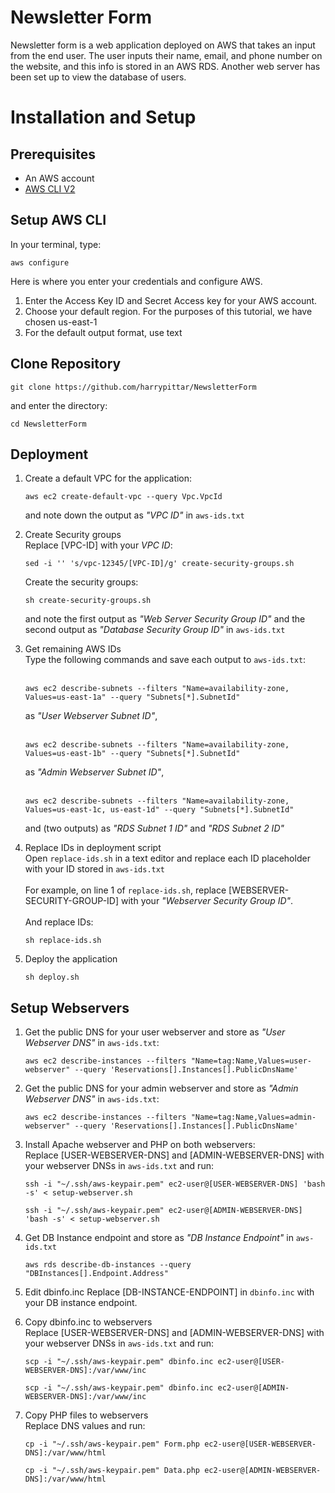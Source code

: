 # Newsletter Form
Newsletter form is a web application deployed on AWS that takes an input from the end user. The user inputs their name, email, and phone number on the website, and this info is stored in an AWS RDS. Another web server has been set up to view the database of users.

# Installation and Setup
## Prerequisites
* An AWS account
* [AWS CLI V2](https://docs.aws.amazon.com/cli/latest/userguide/install-cliv2.html)

## Setup AWS CLI
In your terminal, type:
```
aws configure
```
Here is where you enter your credentials and configure AWS. 
1. Enter the Access Key ID and Secret Access key for your AWS account.
2. Choose your default region. For the purposes of this tutorial, we have chosen us-east-1
3. For the default output format, use text

## Clone Repository
```
git clone https://github.com/harrypittar/NewsletterForm
```
and enter the directory:
```
cd NewsletterForm
```  

## Deployment
1. Create a default VPC for the application:
    ``` 
    aws ec2 create-default-vpc --query Vpc.VpcId
     ```

    and note down the output as *"VPC ID"* in `aws-ids.txt`

2. Create Security groups  
    Replace [VPC-ID] with your *VPC ID*:
    ```
    sed -i '' 's/vpc-12345/[VPC-ID]/g' create-security-groups.sh
    ```
    Create the security groups:
    ```
    sh create-security-groups.sh
    ```
    and note the first output as *"Web Server Security Group ID"* and the second output as *"Database Security Group ID"* in `aws-ids.txt`

3. Get remaining AWS IDs  
    Type the following commands and save each output to `aws-ids.txt`:
    <br><br>
    ```
    aws ec2 describe-subnets --filters "Name=availability-zone, Values=us-east-1a" --query "Subnets[*].SubnetId"
    ```
    as *"User Webserver Subnet ID"*,<br><br>

    ```
    aws ec2 describe-subnets --filters "Name=availability-zone, Values=us-east-1b" --query "Subnets[*].SubnetId"
    ```
    as *"Admin Webserver Subnet ID"*,<br><br>

    ```
    aws ec2 describe-subnets --filters "Name=availability-zone, Values=us-east-1c, us-east-1d" --query "Subnets[*].SubnetId"
    ```
    and (two outputs) as *"RDS Subnet 1 ID"* and *"RDS Subnet 2 ID"*

4. Replace IDs in deployment script  
    Open `replace-ids.sh` in a text editor and replace each ID placeholder with your ID stored in `aws-ids.txt`<br><br>
    For example, on line 1 of `replace-ids.sh`, replace [WEBSERVER-SECURITY-GROUP-ID] with your *"Webserver Security Group ID"*.   
    <br>
    And replace IDs:
    ```
    sh replace-ids.sh
    ```
5. Deploy the application
    ```
    sh deploy.sh
    ```

## Setup Webservers
1. Get the public DNS for your user webserver and store as *"User Webserver DNS"* in `aws-ids.txt`:
    ```
    aws ec2 describe-instances --filters "Name=tag:Name,Values=user-webserver" --query 'Reservations[].Instances[].PublicDnsName'
    ```
2. Get the public DNS for your admin webserver and store as *"Admin Webserver DNS"* in `aws-ids.txt`:  
    ```
    aws ec2 describe-instances --filters "Name=tag:Name,Values=admin-webserver" --query 'Reservations[].Instances[].PublicDnsName'
    ```
3. Install Apache webserver and PHP on both webservers:  
    Replace [USER-WEBSERVER-DNS] and [ADMIN-WEBSERVER-DNS] with your webserver DNSs in `aws-ids.txt` and run:
    ```
    ssh -i "~/.ssh/aws-keypair.pem" ec2-user@[USER-WEBSERVER-DNS] 'bash -s' < setup-webserver.sh
    ```
    ```
    ssh -i "~/.ssh/aws-keypair.pem" ec2-user@[ADMIN-WEBSERVER-DNS] 'bash -s' < setup-webserver.sh
    ```
4. Get DB Instance endpoint and store as *"DB Instance Endpoint"* in `aws-ids.txt`  

    ```
    aws rds describe-db-instances --query "DBInstances[].Endpoint.Address"
    ```
5. Edit dbinfo.inc
    Replace [DB-INSTANCE-ENDPOINT] in `dbinfo.inc` with your DB instance endpoint.
6. Copy dbinfo.inc to webservers  
    Replace [USER-WEBSERVER-DNS] and [ADMIN-WEBSERVER-DNS] with your webserver DNSs in `aws-ids.txt` and run:
    ```
    scp -i "~/.ssh/aws-keypair.pem" dbinfo.inc ec2-user@[USER-WEBSERVER-DNS]:/var/www/inc
    ```
    ```
    scp -i "~/.ssh/aws-keypair.pem" dbinfo.inc ec2-user@[ADMIN-WEBSERVER-DNS]:/var/www/inc
    ```
7. Copy PHP files to webservers  
    Replace DNS values and run:
    ```
    cp -i "~/.ssh/aws-keypair.pem" Form.php ec2-user@[USER-WEBSERVER-DNS]:/var/www/html
    ```
    ```
    cp -i "~/.ssh/aws-keypair.pem" Data.php ec2-user@[ADMIN-WEBSERVER-DNS]:/var/www/html
    ``` 